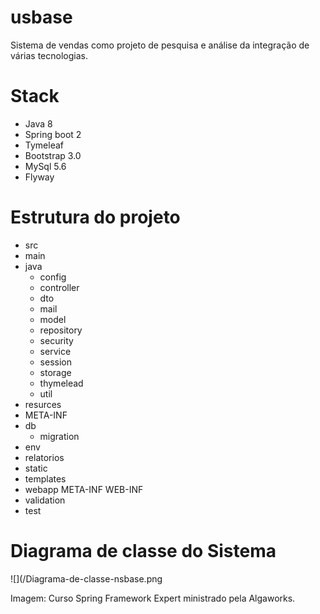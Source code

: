 # usbase
Sistema de vendas como projeto de pesquisa e análise da integração de várias tecnologias.

# Stack
  - Java 8
  - Spring boot 2
  - Tymeleaf 
  - Bootstrap 3.0
  - MySql 5.6
  - Flyway

# Estrutura do projeto
- src
 - main 
  - java
	- config
	- controller
	- dto
	- mail
	- model
	- repository
	- security
	- service
	- session
	- storage
	- thymelead
	- util
  - resurces
  - META-INF
  - db
    - migration
  - env
  - relatorios
  - static
  - templates
  - webapp
	META-INF
	WEB-INF
 - validation
 - test

# Diagrama de classe do Sistema
![](/Diagrama-de-classe-nsbase.png

Imagem: Curso Spring Framework Expert ministrado pela Algaworks.
